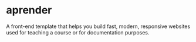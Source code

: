 # aprender
A front-end template that helps you build fast, modern, responsive websites used for teaching a course or for documentation purposes.
